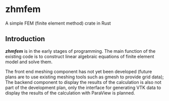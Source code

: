# zhmfem
A simple FEM (finite element method) crate in Rust

## Introduction
***zhmfem*** is in the early stages of programming. The main function of the existing code is to construct linear algebraic equations of finite element model and solve them. 

The front end meshing component has not yet been developed (future plans are to use existing meshing tools such as gmesh to provide grid data); The backend component to display the results of the calculation is also not part of the development plan, only the interface for generating VTK data to display the results of the calculation with ParaView is planned.
